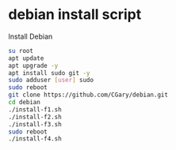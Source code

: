 # debian install script
Install Debian
```bash
su root
apt update
apt upgrade -y
apt install sudo git -y
sudo adduser [user] sudo
sudo reboot
git clone https://github.com/CGary/debian.git
cd debian
./install-f1.sh
./install-f2.sh
./install-f3.sh
sudo reboot
./install-f4.sh
```